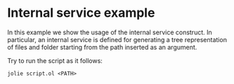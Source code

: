 # Internal service example
In this example we show the usage of the internal service construct.
In particular, an internal service is defined for generating a tree representation of files and folder starting from the path
inserted as an argument.

Try to run the script as it follows:

`jolie script.ol <PATH>`
